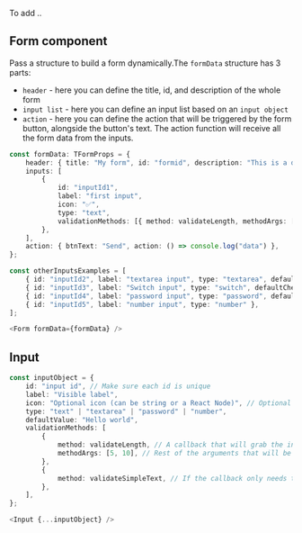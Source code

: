 To add ..

## Form component

Pass a structure to build a form dynamically.The `formData` structure has 3 parts:

-   `header` - here you can define the title, id, and description of the whole form
-   `input list` - here you can define an input list based on an `input object`
-   `action` - here you can define the action that will be triggered by the form button, alongside the button's text. The action function will receive all the form data from the inputs.

```ts
const formData: TFormProps = {
    header: { title: "My form", id: "formid", description: "This is a description" },
    inputs: [
        {
            id: "inputId1",
            label: "first input",
            icon: "✅",
            type: "text",
            validationMethods: [{ method: validateLength, methodArgs: [5, 10] }, { method: validateSimpleText }],
        },
    ],
    action: { btnText: "Send", action: () => console.log("data") },
};

const otherInputsExamples = [
    { id: "inputId2", label: "textarea input", type: "textarea", defaultValue: "Hello world" }, // defaultValue in case the type is not switch
    { id: "inputId3", label: "Switch input", type: "switch", defaultChecked: false }, // defaultChecked in case the type is switch
    { id: "inputId4", label: "password input", type: "password", defaultValue: "Hello world" },
    { id: "inputId5", label: "number input", type: "number" },
];
```

```ts
<Form formData={formData} />
```

## Input

```ts
const inputObject = {
    id: "input id", // Make sure each id is unique
    label: "Visible label",
    icon: "Optional icon (can be string or a React Node)", // Optional type
    type: "text" | "textarea" | "password" | "number",
    defaultValue: "Hello world",
    validationMethods: [
        {
            method: validateLength, // A callback that will grab the input value as the first argument and the rest of the methodArg
            methodArgs: [5, 10], // Rest of the arguments that will be passed to the callback
        },
        {
            method: validateSimpleText, // If the callback only needs the value from the input, you can skip the rest of the arguments.
        },
    ],
};
```

```ts
<Input {...inputObject} />
```
